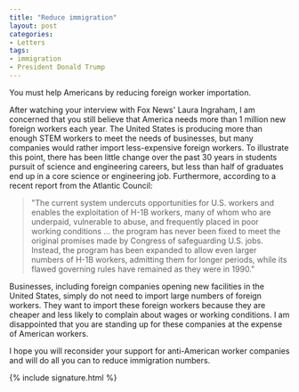 ```yaml
---
title: "Reduce immigration"
layout: post
categories:
- Letters
tags:
- immigration
- President Donald Trump
---
```


You must help Americans by reducing foreign worker importation.

After watching your interview with Fox News' Laura Ingraham, I am concerned that you still believe that America needs more than 1 million new foreign workers each year. The United States is producing more than enough STEM workers to meet the needs of businesses, but many companies would rather import less-expensive foreign workers. To illustrate this point, there has been little change over the past 30 years in students pursuit of science and engineering careers, but less than half of graduates end up in a core science or engineering job. Furthermore, according to a recent report from the Atlantic Council:

> "The current system undercuts opportunities for U.S. workers and enables the exploitation of H-1B workers, many of whom who are underpaid, vulnerable to abuse, and frequently placed in poor working conditions ... the program has never been fixed to meet the original promises made by Congress of safeguarding U.S. jobs. Instead, the program has been expanded to allow even larger numbers of H-1B workers, admitting them for longer periods, while its flawed governing rules have remained as they were in 1990."

Businesses, including foreign companies opening new facilities in the United States, simply do not need to import large numbers of foreign workers. They want to import these foreign workers because they are cheaper and less likely to complain about wages or working conditions. I am disappointed that you are standing up for these companies at the expense of American workers.

I hope you will reconsider your support for anti-American worker companies and will do all you can to reduce immigration numbers.

{% include signature.html %}
